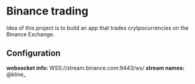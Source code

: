 # Binance trading 

Idea of this project is to build an app that trades crytpocurrencies on the Binance Exchange.

## Configuration

**websocket info:** WSS://stream.binance.com:9443/ws/
**stream names:** <symbol>@kline_<interval>